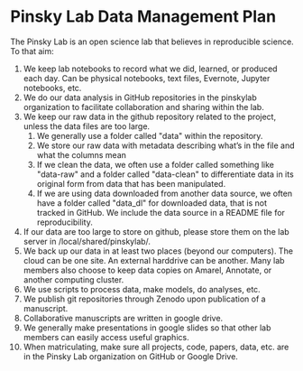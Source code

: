 # Pinsky Lab Data Management Plan

The Pinsky Lab is an open science lab that believes in reproducible science.  To that aim:
1. We keep lab notebooks to record what we did, learned, or produced each day. Can be physical notebooks, text files, Evernote, Jupyter notebooks, etc.
1. We do our data analysis in GitHub repositories in the pinskylab organization to facilitate collaboration and sharing within the lab.
1. We keep our raw data in the github repository related to the project, unless the data files are too large.
    1. We generally use a folder called "data" within the repository.  
    1. We store our raw data with metadata describing what’s in the file and what the columns mean
    1. If we clean the data, we often use a folder called something like "data-raw" and a folder called "data-clean" to differentiate data in its original form from data that has been manipulated.
    1. If we are using data downloaded from another data source, we often have a folder called "data_dl" for downloaded data, that is not tracked in GitHub. We include the data source in a README file for reproducibility.
1. If our data are too large to store on github, please store them on the lab server in /local/shared/pinskylab/.
1. We back up our data in at least two places (beyond our computers). The cloud can be one site. An external harddrive can be another. Many lab members also choose to keep data copies on Amarel, Annotate, or another computing cluster. 
1. We use scripts to process data, make models, do analyses, etc.
1. We publish git repositories through Zenodo upon publication of a manuscript.
1. Collaborative manuscripts are written in google drive.
1. We generally make presentations in google slides so that other lab members can easily access useful graphics.
1. When matriculating, make sure all projects, code, papers, data, etc. are in the Pinsky Lab organization on GitHub or Google Drive.
